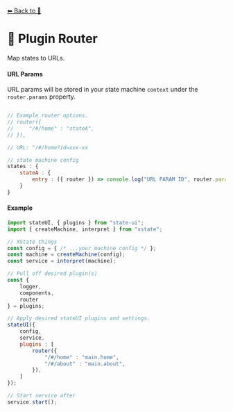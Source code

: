 [⬅ Back to 🍕](https://github.com/qudo-lucas/state-machine-ui)
# 🔌 Plugin Router 
Map states to URLs. 

#### URL Params
URL params will be stored in your state machine `context` under the `router.params` property.

```javascript

// Example router options.
// router({
//     "/#/home" : "stateA",
// }),

// URL: "/#/home?id=xxx-xx

// state machine config
states : {
    stateA : {
        entry : ({ router }) => console.log("URL PARAM ID", router.params.id) // xxx-xx
    }
}

```

#### Example
```javascript
import stateUI, { plugins } from "state-ui";
import { createMachine, interpret } from "xstate";

// XState things
const config = { /* ...your machine config */ };
const machine = createMachine(config);
const service = interpret(machine);

// Pull off desired plugin(s)
const {
    logger,
    components,
    router
} = plugins;

// Apply desired stateUI plugins and settings.
stateUI({
    config,
    service,
    plugins : [
        router({
            "/#/home" : "main.home",
            "/#/about" : "main.about",
        }),
    ]
});

// Start service after
service.start();
```
